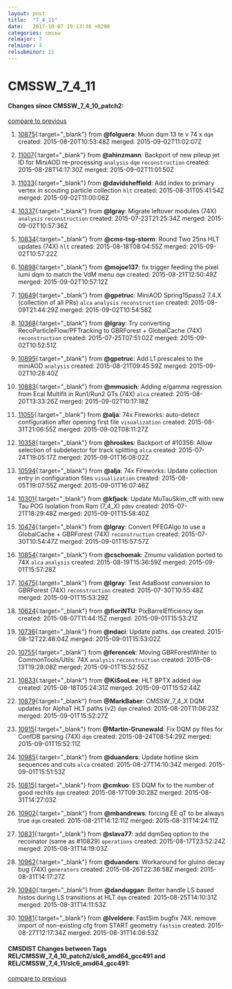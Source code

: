 ```yaml
---
layout: post
title:  "7_4_11"
date:   2017-10-07 19:13:38 +0200
categories: cmssw
relmajor: 7
relminor: 4
relsubminor: 11
---
```


# CMSSW_7_4_11
#### Changes since CMSSW_7_4_10_patch2:

[compare to previous](https://github.com/cms-sw/cmssw/compare/CMSSW_7_4_10_patch2...CMSSW_7_4_11)



1. [10875](http://github.com/cms-sw/cmssw/pull/10875){:target="_blank"}  from **@folguera**: Muon dqm 13 te v 74 x `dqm`  created: 2015-08-20T10:53:48Z merged: 2015-09-02T11:02:07Z

1. [11007](http://github.com/cms-sw/cmssw/pull/11007){:target="_blank"}  from **@ahinzmann**: Backport of new pileup jet ID for MiniAOD re-processing `analysis`  `dqm`  `reconstruction`  created: 2015-08-28T14:17:30Z merged: 2015-09-02T11:01:50Z

1. [11033](http://github.com/cms-sw/cmssw/pull/11033){:target="_blank"}  from **@davidsheffield**: Add index to primary vertex in scouting particle collection `hlt`  created: 2015-08-31T05:41:54Z merged: 2015-09-02T11:00:06Z

1. [10337](http://github.com/cms-sw/cmssw/pull/10337){:target="_blank"}  from **@lgray**: Migrate leftover modules (74X) `analysis`  `reconstruction`  created: 2015-07-23T21:25:34Z merged: 2015-09-02T10:57:36Z

1. [10834](http://github.com/cms-sw/cmssw/pull/10834){:target="_blank"}  from **@cms-tsg-storm**: Round Two 25ns HLT updates (74X) `hlt`  created: 2015-08-18T08:04:55Z merged: 2015-09-02T10:57:22Z

1. [10898](http://github.com/cms-sw/cmssw/pull/10898){:target="_blank"}  from **@mojoe137**: fix trigger feeding the pixel lumi dqm to match the VdM menu `dqm`  created: 2015-08-21T12:50:49Z merged: 2015-09-02T10:57:12Z

1. [10649](http://github.com/cms-sw/cmssw/pull/10649){:target="_blank"}  from **@gpetruc**: MiniAOD Spring15pass2 7.4.X (collection of all PRs) `alca`  `analysis`  `reconstruction`  created: 2015-08-09T21:44:29Z merged: 2015-09-02T10:54:58Z

1. [10368](http://github.com/cms-sw/cmssw/pull/10368){:target="_blank"}  from **@lgray**: Try converting RecoParticleFlow/PFTracking to GBRForest + GlobalCache (74X) `reconstruction`  created: 2015-07-25T07:51:02Z merged: 2015-09-02T10:52:51Z

1. [10895](http://github.com/cms-sw/cmssw/pull/10895){:target="_blank"}  from **@gpetruc**: Add L1 prescales to the miniAOD `analysis`  created: 2015-08-21T09:45:59Z merged: 2015-09-02T10:28:40Z

1. [10883](http://github.com/cms-sw/cmssw/pull/10883){:target="_blank"}  from **@mmusich**: Adding e/gamma regression from Ecal Multifit in Run1/Run2 GTs (74X) `alca`  created: 2015-08-20T13:33:26Z merged: 2015-09-02T10:17:18Z

1. [11055](http://github.com/cms-sw/cmssw/pull/11055){:target="_blank"}  from **@alja**: 74x Fireworks: auto-detect configuration after opening first file `visualization`  created: 2015-08-31T21:06:55Z merged: 2015-09-02T08:11:27Z

1. [10358](http://github.com/cms-sw/cmssw/pull/10358){:target="_blank"}  from **@hroskes**: Backport of #10356: Allow selection of subdetector for track splitting `alca`  created: 2015-07-24T19:05:17Z merged: 2015-09-01T16:08:02Z

1. [10594](http://github.com/cms-sw/cmssw/pull/10594){:target="_blank"}  from **@alja**: 74x Fireworks: Update collection entry in configuration files `visualization`  created: 2015-08-05T19:07:55Z merged: 2015-09-01T16:07:46Z

1. [10301](http://github.com/cms-sw/cmssw/pull/10301){:target="_blank"}  from **@kfjack**: Update MuTauSkim_cff with new Tau POG Isolation from Ram (7_4_X) `pdmv`  created: 2015-07-21T18:29:48Z merged: 2015-09-01T15:58:40Z

1. [10474](http://github.com/cms-sw/cmssw/pull/10474){:target="_blank"}  from **@lgray**: Convert PFEGAlgo to use a GlobalCache + GBRForest (74X) `reconstruction`  created: 2015-07-30T10:54:47Z merged: 2015-09-01T15:57:57Z

1. [10854](http://github.com/cms-sw/cmssw/pull/10854){:target="_blank"}  from **@cschomak**:  Zmumu validation ported to 74X `alca`  `analysis`  created: 2015-08-19T15:36:59Z merged: 2015-09-01T15:57:28Z

1. [10475](http://github.com/cms-sw/cmssw/pull/10475){:target="_blank"}  from **@lgray**: Test AdaBoost conversion to GBRForest (74X) `reconstruction`  created: 2015-07-30T10:55:48Z merged: 2015-09-01T15:53:29Z

1. [10624](http://github.com/cms-sw/cmssw/pull/10624){:target="_blank"}  from **@fioriNTU**: PixBarrelEfficiency `dqm`  created: 2015-08-07T11:44:15Z merged: 2015-09-01T15:53:21Z

1. [10736](http://github.com/cms-sw/cmssw/pull/10736){:target="_blank"}  from **@ndaci**: Update paths. `dqm`  created: 2015-08-12T22:46:04Z merged: 2015-09-01T15:53:02Z

1. [10755](http://github.com/cms-sw/cmssw/pull/10755){:target="_blank"}  from **@ferencek**: Moving GBRForestWriter to CommonTools/Utils: 74X `analysis`  `reconstruction`  created: 2015-08-13T19:28:08Z merged: 2015-09-01T15:52:55Z

1. [10833](http://github.com/cms-sw/cmssw/pull/10833){:target="_blank"}  from **@KiSooLee**: HLT BPTX added `dqm`  created: 2015-08-18T05:24:31Z merged: 2015-09-01T15:52:44Z

1. [10879](http://github.com/cms-sw/cmssw/pull/10879){:target="_blank"}  from **@MarkBaber**: CMSSW_7_4_X DQM updates for AlphaT HLT paths (v2) `dqm`  created: 2015-08-20T11:06:23Z merged: 2015-09-01T15:52:27Z

1. [10915](http://github.com/cms-sw/cmssw/pull/10915){:target="_blank"}  from **@Martin-Grunewald**: Fix DQM py files for ConfDB parsing (74X) `dqm`  created: 2015-08-24T08:54:29Z merged: 2015-09-01T15:52:11Z

1. [10985](http://github.com/cms-sw/cmssw/pull/10985){:target="_blank"}  from **@duanders**: Update hotline skim sequences and cuts `alca`  created: 2015-08-27T14:10:34Z merged: 2015-09-01T15:51:53Z

1. [10815](http://github.com/cms-sw/cmssw/pull/10815){:target="_blank"}  from **@cmkuo**: ES DQM fix to the number of good rechits  `dqm`  created: 2015-08-17T09:30:28Z merged: 2015-08-31T14:27:03Z

1. [10902](http://github.com/cms-sw/cmssw/pull/10902){:target="_blank"}  from **@mbandrews**: forcing EE qT to be always true `dqm`  created: 2015-08-21T14:12:11Z merged: 2015-08-31T14:24:11Z

1. [10831](http://github.com/cms-sw/cmssw/pull/10831){:target="_blank"}  from **@slava77**: add dqmSeq option to the recoinator (same as #10829) `operations`  created: 2015-08-17T23:52:24Z merged: 2015-08-31T14:19:03Z

1. [10962](http://github.com/cms-sw/cmssw/pull/10962){:target="_blank"}  from **@duanders**: Workaround for gluino decay bug (74X) `generators`  created: 2015-08-26T22:36:58Z merged: 2015-08-31T14:17:27Z

1. [10940](http://github.com/cms-sw/cmssw/pull/10940){:target="_blank"}  from **@danduggan**: Better handle LS based histos during LS transitions at HLT `dqm`  created: 2015-08-25T14:10:31Z merged: 2015-08-31T14:11:53Z

1. [10981](http://github.com/cms-sw/cmssw/pull/10981){:target="_blank"}  from **@lveldere**: FastSim bugfix 74X: remove import of non-existing cfg from START geometry `fastsim`  created: 2015-08-27T12:17:34Z merged: 2015-08-31T14:06:53Z

#### CMSDIST Changes between Tags REL/CMSSW_7_4_10_patch2/slc6_amd64_gcc491 and REL/CMSSW_7_4_11/slc6_amd64_gcc491:

[compare to previous](https://github.com/cms-sw/cmsdist/compare/REL/CMSSW_7_4_10_patch2/slc6_amd64_gcc491...REL/CMSSW_7_4_11/slc6_amd64_gcc491)


